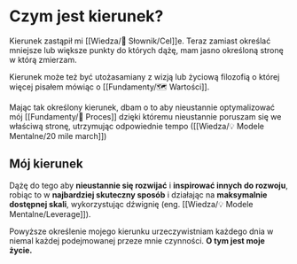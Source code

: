 # Czym jest kierunek?
Kierunek zastąpił mi [[Wiedza/📑 Słownik/Cel]]e. Teraz zamiast określać mniejsze lub większe punkty do których dążę, mam jasno określoną stronę w którą zmierzam.

Kierunek może też być utożasamiany z wizją lub życiową filozofią o której więcej pisałem mówiąc o [[Fundamenty/🗺️ Wartości]]. 

Mając tak określony kierunek, dbam o to aby nieustannie optymalizować mój [[Fundamenty/💫 Proces]] dzięki któremu nieustannie poruszam się we właściwą stronę, utrzymując odpowiednie tempo ([[Wiedza/💡 Modele Mentalne/20 mile march]])

## Mój kierunek
Dążę do tego aby **nieustannie się rozwijać** i **inspirować innych do rozwoju**, robiąc to w **najbardziej skuteczny sposób** i działając na **maksymalnie dostępnej skali**, wykorzystując dźwignię (eng. [[Wiedza/💡 Modele Mentalne/Leverage]]).

Powyższe określenie mojego kierunku urzeczywistniam każdego dnia w niemal każdej podejmowanej przeze mnie czynności. **O tym jest moje życie.**